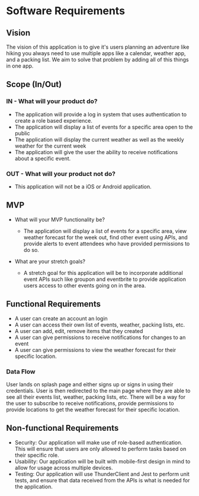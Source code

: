 # Software Requirements

## Vision

The vision of this application is to give it's users planning an adventure like hiking you always need to use multiple apps like a calendar, weather app, and a packing list. We aim to solve that problem by adding all of this things in one app.

## Scope (In/Out)

### IN - What will your product do?

- The application will provide a log in system that uses authentication to create a role based experience.
- The application will display a list of events for a specific area open to the public
- The application will display the current weather as well as the weekly weather for the current week
- The application will give the user the ability to receive notifications about a specific event.

### OUT - What will your product not do?

- This application will not be a iOS or Android application.

## MVP

- What will your MVP functionality be?
  - The application will display a list of events for a specific area, view weather forecast for the week out, find other event using APIs, and provide alerts to event attendees who have provided permissions to do so.

- What are your stretch goals?
  - A stretch goal for this application will be to incorporate additional event APIs such like groupon and eventbrite to provide application users access to other events going on in the area.

## Functional Requirements

- A user can create an account an login
- A user can access their own list of events, weather, packing lists, etc.
- A user can add, edit, remove items that they created
- A user can give permissions to receive notifications for changes to an event
- A user can give permissions to view the weather forecast for their specific location.

### Data Flow

User lands on splash page and either signs up or signs in using their credentials. User is then redirected to the main page where they are able to see all their events list, weather, packing lists, etc. There will be a way for the user to subscribe to receive notifications, provide permissions to provide locations to get the weather forecast for their specific location.

## Non-functional Requirements

- Security: Our application will make use of role-based authentication. This will ensure that users are only allowed to perform tasks based on their specific role.
- Usability: Our application will be built with mobile-first design in mind to allow for usage across multiple devices.
- Testing: Our application will use ThunderClient and Jest to perform unit tests, and ensure that data received from the APIs is what is needed for the application.

